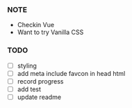 ### NOTE

- Checkin Vue
- Want to try Vanilla CSS

### TODO

- [ ] styling
- [ ] add meta include favcon in head html
- [ ] record progress
- [ ] add test
- [ ] update readme
